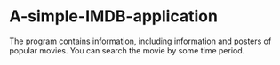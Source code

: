 # A-simple-IMDB-application
The program contains information, including information and posters of popular movies. You can search the movie by some time period.
